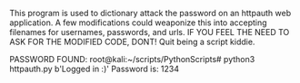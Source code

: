 This program is used to dictionary attack the password on an httpauth web application.
A few modifications could weaponize this into accepting filenames for usernames, passwords, and urls.
IF YOU FEEL THE NEED TO ASK FOR THE MODIFIED CODE, DONT!
Quit being a script kiddie.

PASSWORD FOUND:
root@kali:~/scripts/PythonScripts# python3 httpauth.py 
b'Logged in :)'
Password is: 1234
